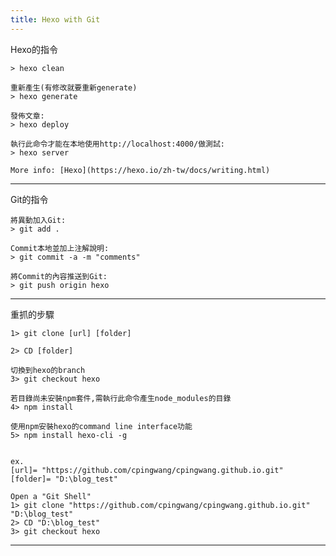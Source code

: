```yaml
---
title: Hexo with Git
---
```



Hexo的指令

    > hexo clean
    
	重新產生(有修改就要重新generate)
    > hexo generate
    
    發佈文章:
    > hexo deploy
    
	執行此命令才能在本地使用http://localhost:4000/做測試:
    > hexo server
    
    More info: [Hexo](https://hexo.io/zh-tw/docs/writing.html)
---
Git的指令

    將異動加入Git:
    > git add .
    
    Commit本地並加上注解說明:
    > git commit -a -m "comments"
    
    將Commit的內容推送到Git:
    > git push origin hexo

---
重抓的步驟
    
	1> git clone [url] [folder]
	
    2> CD [folder]
	
	切換到hexo的branch
    3> git checkout hexo
	
	若目錄尚未安裝npm套件,需執行此命令產生node_modules的目錄
    4> npm install
	
	使用npm安裝hexo的command line interface功能
	5> npm install hexo-cli -g
	
	
	ex.
	[url]= "https://github.com/cpingwang/cpingwang.github.io.git"
	[folder]= "D:\blog_test"
	
	Open a "Git Shell"
	1> git clone "https://github.com/cpingwang/cpingwang.github.io.git" "D:\blog_test"
	2> CD "D:\blog_test"
	3> git checkout hexo
	
	
---

